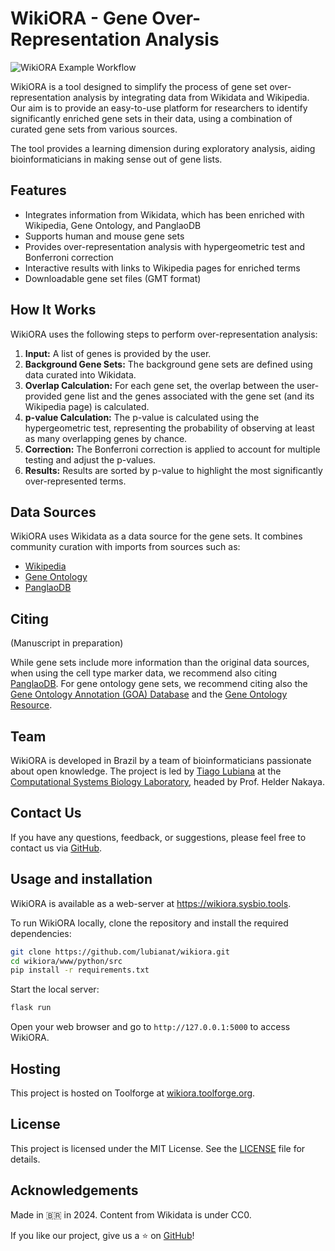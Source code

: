# WikiORA - Gene Over-Representation Analysis

![WikiORA Example Workflow](https://wikiora.toolforge.org/static/example.png)

WikiORA is a tool designed to simplify the process of gene set over-representation analysis by integrating data from Wikidata and Wikipedia. Our aim is to provide an easy-to-use platform for researchers to identify significantly enriched gene sets in their data, using a combination of curated gene sets from various sources.

The tool provides a learning dimension during exploratory analysis, aiding bioinformaticians in making sense out of gene lists. 

## Features

- Integrates information from Wikidata, which has been enriched with Wikipedia, Gene Ontology, and PanglaoDB
- Supports human and mouse gene sets
- Provides over-representation analysis with hypergeometric test and Bonferroni correction
- Interactive results with links to Wikipedia pages for enriched terms
- Downloadable gene set files (GMT format)

## How It Works

WikiORA uses the following steps to perform over-representation analysis:

1. **Input:** A list of genes is provided by the user.
2. **Background Gene Sets:** The background gene sets are defined using data curated into Wikidata.
3. **Overlap Calculation:** For each gene set, the overlap between the user-provided gene list and the genes associated with the gene set (and its Wikipedia page) is calculated.
4. **p-value Calculation:** The p-value is calculated using the hypergeometric test, representing the probability of observing at least as many overlapping genes by chance.
5. **Correction:** The Bonferroni correction is applied to account for multiple testing and adjust the p-values.
6. **Results:** Results are sorted by p-value to highlight the most significantly over-represented terms.

## Data Sources

WikiORA uses Wikidata as a data source for the gene sets. It combines community curation with imports from sources such as:

- [Wikipedia](https://en.wikipedia.org)
- [Gene Ontology](http://geneontology.org)
- [PanglaoDB](https://panglaodb.se)

## Citing

(Manuscript in preparation)

While gene sets include more information than the original data sources, when using the cell type marker data, we recommend also citing [PanglaoDB](https://panglaodb.se). For gene ontology gene sets, we recommend citing also the [Gene Ontology Annotation (GOA) Database](https://www.ebi.ac.uk/GOA/) and the [Gene Ontology Resource](https://geneontology.org/docs/go-citation-policy/).

## Team

WikiORA is developed in Brazil by a team of bioinformaticians passionate about open knowledge. The project is led by [Tiago Lubiana](https://tiago.bio.br) at the [Computational Systems Biology Laboratory](https://www.csbiology.org/), headed by Prof. Helder Nakaya.

## Contact Us

If you have any questions, feedback, or suggestions, please feel free to contact us via [GitHub](https://github.com/lubianat/wikiora/issues).


## Usage and installation

WikiORA is available as a web-server at https://wikiora.sysbio.tools.

To run WikiORA locally, clone the repository and install the required dependencies:

```bash
git clone https://github.com/lubianat/wikiora.git
cd wikiora/www/python/src
pip install -r requirements.txt
```

Start the local server:

```bash
flask run
```

Open your web browser and go to `http://127.0.0.1:5000` to access WikiORA.

## Hosting

This project is hosted on Toolforge at [wikiora.toolforge.org](https://wikiora.toolforge.org).

## License

This project is licensed under the MIT License. See the [LICENSE](LICENSE) file for details.

## Acknowledgements

Made in 🇧🇷 in 2024. Content from Wikidata is under CC0.

If you like our project, give us a ⭐ on [GitHub](https://github.com/lubianat/wikiora)!
